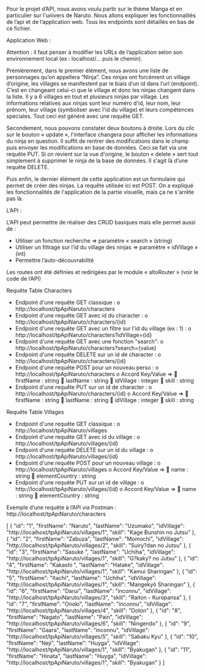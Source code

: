 Pour le projet d’API, nous avons voulu partir sur le thème Manga et en particulier sur l'univers de Naruto. Nous allons expliquer les fonctionnalités de l’api et de l’application web. Tous les endpoints sont détaillés en bas de ce fichier.


Application Web :

Attention : il faut penser à modifier les URLs de l’application selon son environnement local (ex : localhost/… puis le chemin).

Premièrement, dans le premier élément, nous avons une liste de personnages qu’on appellera “Ninja”. Ces ninjas ont forcément un village d’origine, les villages se manifestent par le biais d’un id dans l’url  (endpoint). C’est en changeant celui-ci que le village et donc les ninjas changent dans la liste. Il y a 6 villages en tout et plusieurs ninjas par village. Les informations relatives aux ninjas sont leur numéro d'id, leur nom, leur prénom, leur village (symboliser avec l'id du village) et leurs compétences spéciales. Tout ceci est généré avec une requête GET. 

Secondement, nous pouvons constater deux boutons à droite. Lors du clic sur le bouton « update », l'interface changera pour afficher les informations du ninja en question. Il suffit de rentrer des modifications dans le champ puis envoyer les modifications en base de données. Ceci se fait via une requête PUT. Si on revient sur la vue d'origine, le bouton « delete » sert tout simplement à supprimer le ninja de la base de données. Il s'agit là d’une requête DELETE. 

Puis enfin, le dernier élément de cette application est un formulaire qui permet de créer des ninjas. La requête utilisée ici est POST. On a expliqué les fonctionnalités de l'application de la partie visuelle, mais ça ne s'arrête pas là. 


L’API :

L’API peut permettre de réaliser des CRUD basiques mais elle permet aussi de :
-	Utiliser un fonction recherche => paramètre « search » (string)
-	Utiliser un filtrage sur l’id du village des ninjas => paramètre « idVillage » (int)
-	Permettre l’auto-découvrabilité

Les routes ont été définies et redirigées par le module « altoRouter » (voir le code de l’API)



Requête Table Characters

-	Endpoint d'une requête GET classique : 
o	http://localhost/tpApiNaruto/characters
-	Endpoint d'une requête GET avec id du character : 
o	http://localhost/tpApiNaruto/characters/{id}
-	Endpoint d'une requête GET avec un filtre sur l'id du village (ex : 1) :
o	 http://localhost/tpApiNaruto/characters?idVillage={id}
-	Endpoint d'une requête GET avec une fonction "search": 
o	http://localhost/tpApiNaruto/characters?search={value}
-	Endpoint d'une requête DELETE sur un id de character  : 
o	http://localhost/tpApiNaruto/characters/{id}
-	Endpoint d'une requête POST pour un nouveau perso : 
o	http://localhost/tpApiNaruto/characters
o	Accord Key/Value =>
	firstName : string
	lastName : string
	idVillage : integer
	skill : string
-	Endpoint d'une requête PUT sur un id de character : 
o	http://localhost/tpApiNaruto/characters/{id}
o	Accord Key/Value =>
	firstName : string
	lastName : string
	idVillage : integer
	skill : string


Requête Table Villages

-	Endpoint d'une requête GET classique : 
o	http://localhost/tpApiNaruto/villages
-	Endpoint d'une requête GET avec id du village : 
o	http://localhost/tpApiNaruto/villages/{id}
-	Endpoint d'une requête DELETE sur un id du village  : 
o	http://localhost/tpApiNaruto/villages/{id}
-	Endpoint d'une requête POST pour un nouveau village : 
o	http://localhost/tpApiNaruto/villages
o	Accord Key/Value =>
	name : string
	elementCountry : string
-	Endpoint d'une requête PUT sur un id de village : 
o	http://localhost/tpApiNaruto/villages/{id}
o	Accord Key/Value =>
	name : string
	elementCountry : string


Exemple d’une requête à l’API via Postman : http://localhost/tpApiNaruto/characters

 
[
    {
        "id": "1",
        "firstName": "Naruto",
        "lastName": "Uzumako",
        "idVillage": "http://localhost/tpApiNaruto/villages/1",
        "skill": "Kage Bunshin no Jutsu"
    },
    {
        "id": "2",
        "firstName": "Zabuza",
        "lastName": "Momochi",
        "idVillage": "http://localhost/tpApiNaruto/villages/2",
        "skill": "Suiry?dan no Jutsu"
    },
    {
        "id": "3",
        "firstName": "Sasuke ",
        "lastName": "Uchiha",
        "idVillage": "http://localhost/tpApiNaruto/villages/1",
        "skill": "G?kaky? no Jutsu"
    },
    {
        "id": "4",
        "firstName": "Kakashi ",
        "lastName": "Hatake",
        "idVillage": "http://localhost/tpApiNaruto/villages/1",
        "skill": "Kamui Sharingan"
    },
    {
        "id": "5",
        "firstName": "Itachi",
        "lastName": "Uchiha",
        "idVillage": "http://localhost/tpApiNaruto/villages/1",
        "skill": "Mangekyô Sharingan"
    },
    {
        "id": "6",
        "firstName": "Darui",
        "lastName": "inconnu",
        "idVillage": "http://localhost/tpApiNaruto/villages/3",
        "skill": "Raiton - Kuropansa"
    },
    {
        "id": "7",
        "firstName": "Onoki",
        "lastName": "inconnu",
        "idVillage": "http://localhost/tpApiNaruto/villages/4",
        "skill": "Doton"
    },
    {
        "id": "8",
        "firstName": "Nagato",
        "lastName": "Pain",
        "idVillage": "http://localhost/tpApiNaruto/villages/6",
        "skill": "Ningendo"
    },
    {
        "id": "9",
        "firstName": "Gaara",
        "lastName": "inconnu",
        "idVillage": "http://localhost/tpApiNaruto/villages/5",
        "skill": "Sabaku Kyu"
    },
    {
        "id": "10",
        "firstName": "Neji",
        "lastName": "Huyga",
        "idVillage": "http://localhost/tpApiNaruto/villages/1",
        "skill": "Byakugan"
    },
    {
        "id": "11",
        "firstName": "Hinata",
        "lastName": "Huyga",
        "idVillage": "http://localhost/tpApiNaruto/villages/1",
        "skill": "Byakugan"
    }
]



